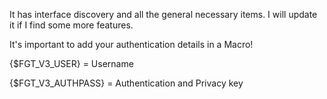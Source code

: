 It has interface discovery and all the general necessary items. I will update it if I find some more features.

 

It's important to add your authentication details in a Macro!

{$FGT_V3_USER} = Username

{$FGT_V3_AUTHPASS} = Authentication and Privacy key
